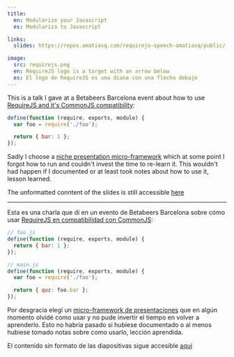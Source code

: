 ```yaml
---
title:
  en: Modularize your Javascript
  es: Modulariza tu Javascript

links:
  slides: https://repos.amatiasq.com/requirejs-speech-amatiasq/public/

image:
  src: requirejs.png
  en: RequireJS logo is a target with an arrow below
  es: El logo de RequireJS es una diana con una flecha debajo
---
```


This is a talk I gave at a Betabeers Barcelona event about how to use [RequireJS and it's CommonJS compatibility][1]:

```js
define(function (require, exports, module) {
  var foo = require('./foo');

  return { bar: 1 };
});
```

Sadly I choose a [niche presentation micro-framework][2] which at some point I forgot how to run and couldn't invest the time to re-learn it. This wouldn't had happen if I documented or at least took notes about how to use it, lesson learned.

The unformatted conntent of the slides is still accessible [here][3]

---

Esta es una charla que di en un evento de Betabeers Barcelona sobre cómo usar [RequireJS en compatibilidad con CommonJS][1]:

```js
// foo.js
define(function (require, exports, module) {
  return { bar: 1 };
});
```

```js
// main.js
define(function (require, exports, module) {
  var foo = require('./foo');

  return { quz: foo.bar };
});
```

Por desgracia elegí un [micro-framework de presentaciones][2] que en algún momento olvidé como usar y no pude invertir el tiempo en volver a aprenderlo. Esto no habría pasado si hubiese documentado o al menos hubiese tomado notas sobre como usarlo, lección aprendida.

El contenido sin formato de las diapositivas sigue accesible [aquí][3]

[1]: https://requirejs.org/docs/commonjs.html
[2]: https://github.com/bespokejs/bespoke
[3]: https://repos.amatiasq.com/requirejs-speech-amatiasq/slides.html
